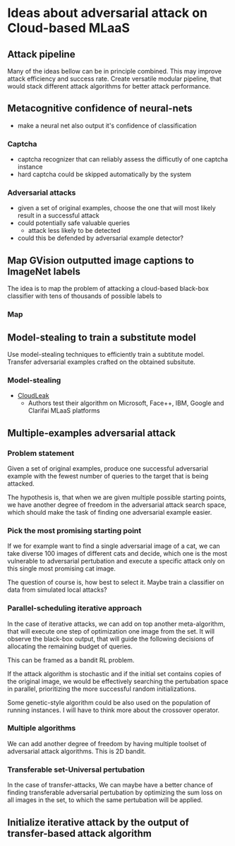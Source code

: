 # Ideas about adversarial attack on Cloud-based MLaaS

## Attack pipeline
Many of the ideas bellow can be in principle combined. This may improve attack efficiency and success rate.
Create versatile modular pipeline, that would stack different attack algorithms for better attack performance.

## Metacognitive confidence of neural-nets 
- make a neural net also output it's confidence of classification

### Captcha
- captcha recognizer that can reliably assess the difficutly of one captcha instance
- hard captcha could be skipped automatically by the system

### Adversarial attacks 
- given a set of original examples, choose the one that will most likely result in a successful attack
- could potentially safe valuable queries
    - attack less likely to be detected 
- could this be defended by adversarial example detector?



## Map GVision outputted image captions to ImageNet labels
The idea is to map the problem of attacking a cloud-based black-box classifier with tens of thousands of possible labels to 
### Map 


## Model-stealing to train a substitute model
Use model-stealing techniques to efficiently train a subtitute model. Transfer adversarial examples crafted on the obtained subsitute.

### Model-stealing
- [CloudLeak](https://www.semanticscholar.org/paper/CloudLeak%3A-Large-Scale-Deep-Learning-Models-Through-Yu-Yang/4d548fd21aad60e3052455e22b7a57cc1f06e3c3)
    - Authors test their algorithm on Microsoft, Face++, IBM, Google and Clarifai MLaaS platforms

### 



## Multiple-examples adversarial attack
### Problem statement
Given a set of original examples, produce one successful adversarial example with the fewest number of queries to the target that is being attacked.

The hypothesis is, that when we are given multiple possible starting points, we have another degree of freedom in the adversarial attack search space, which should make the task of finding one adversarial example easier.


### Pick the most promising starting point
If we for example want to find a single adversarial image of a cat, we can take diverse 100 images of different cats and decide, which one is the most vulnerable to adversarial pertubation and execute a specific attack only on this single most promising cat image.

The question of course is, how best to select it. Maybe train a classifier on data from simulated local attacks?


### Parallel-scheduling iterative approach
In the case of iterative attacks, we can add on top another meta-algorithm, that will execute one step of optimization one image from the set. It will observe the black-box output, that will guide the following decisions of allocating the remaining budget of queries.

This can be framed as a bandit RL problem.

If the attack algorithm is stochastic and if the initial set contains copies of the original image, we would be effectively searching the pertubation space in parallel, prioritizing the more successful random initializations.

Some genetic-style algorithm could be also used on the population of running instances. I will have to think  more about the crossover operator.


### Multiple algorithms
We can add another degree of freedom by having multiple toolset of adversarial attack algorithms. This is 2D bandit.


### Transferable set-Universal pertubation
In the case of transfer-attacks, We can maybe have a better chance of finding transferable adversarial pertubation by optimizing the sum loss on all images in the set, to which the same pertubation will be applied. 




## Initialize iterative attack by the output of transfer-based attack algorithm 

